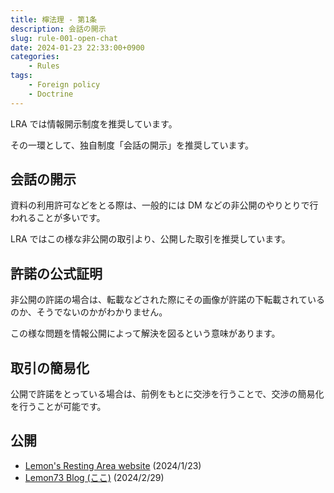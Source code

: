 ```yaml
---
title: 檸法理 - 第1条
description: 会話の開示
slug: rule-001-open-chat
date: 2024-01-23 22:33:00+0900
categories:
    - Rules
tags:
    - Foreign policy
    - Doctrine
---
```


LRA では情報開示制度を推奨しています。

その一環として、独自制度「会話の開示」を推奨しています。

## 会話の開示
資料の利用許可などをとる際は、一般的には DM などの非公開のやりとりで行われることが多いです。

LRA ではこの様な非公開の取引より、公開した取引を推奨しています。

## 許諾の公式証明
非公開の許諾の場合は、転載などされた際にその画像が許諾の下転載されているのか、そうでないのかがわかりません。

この様な問題を情報公開によって解決を図るという意味があります。

## 取引の簡易化
公開で許諾をとっている場合は、前例をもとに交渉を行うことで、交渉の簡易化を行うことが可能です。

## 公開
- [Lemon's Resting Area website](https://lemon73-computing.github.io/docs/rule/001-open-chat) (2024/1/23)
- [Lemon73 Blog (ここ)](./) (2024/2/29)
